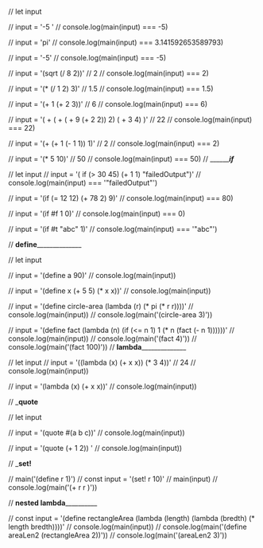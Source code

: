 // let input

// input = '-5 '
// console.log(main(input) === -5)

// input = 'pi'
// console.log(main(input) === 3.141592653589793)

// input = '-5'
// console.log(main(input) === -5)

// input = '(sqrt (/ 8 2))' // 2
// console.log(main(input) === 2)

// input = '(* (/ 1 2) 3)' // 1.5
// console.log(main(input) === 1.5)

// input = '(+ 1 (+ 2 3))' // 6
// console.log(main(input) === 6)

// input = '( + ( + ( + 9 (+ 2 2)) 2) ( + 3 4) )' // 22
// console.log(main(input) === 22)

// input = '(+ (+ 1 (- 1 1)) 1)' // 2
// console.log(main(input) === 2)

// input = '(* 5 10)' // 50
// console.log(main(input) === 50)
// _____________________________________if_______________________________

// let input
// input = '( if (> 30 45) (+ 1 1) "failedOutput")'
// console.log(main(input) === '"failedOutput"')

// input = '(if (= 12 12) (+ 78 2) 9)'
// console.log(main(input) === 80)

// input = '(if #f 1 0)'
// console.log(main(input) === 0)

// input = '(if #t "abc" 1)'
// console.log(main(input) === '"abc"')

// ____________________________define__________________________________________

// let input

// input = '(define a 90)'
// console.log(main(input))

// input = '(define x (+ 5 5) (* x x))'
// console.log(main(input))

// input = '(define circle-area (lambda (r) (* pi (* r r))))'
// console.log(main(input))
// console.log(main('(circle-area 3)'))

// input = '(define fact (lambda (n) (if (<= n 1) 1 (* n (fact (- n 1))))))'
// console.log(main(input))
// console.log(main('(fact 4)'))
// console.log(main('(fact 100)'))
// ____________________________lambda__________________________________________

// let input
// input = '((lambda (x) (+ x x)) (* 3 4))' // 24
// console.log(main(input))

// input = '(lambda (x) (+ x x))'
// console.log(main(input))

// _____________________________________quote____________________________________

// let input

// input = '(quote #(a b c))'
// console.log(main(input))

// input = '(quote (+ 1 2)) '
// console.log(main(input))

//  _____________________________________set!____________________________________

// main('(define r 1)')
// const input = '(set! r 10)'
// main(input)
// console.log(main('(+ r r )'))

// ____________________________nested lambda______________________________________

// const input = '(define rectangleArea (lambda (length) (lambda (bredth) (* length bredth))))'
// console.log(main(input))
// console.log(main('(define areaLen2 (rectangleArea 2))'))
// console.log(main('(areaLen2 3)'))
